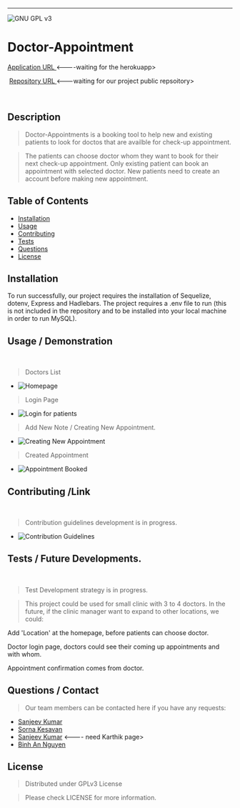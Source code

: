 
----------------------------------
![GNU GPL v3](https://img.shields.io/badge/License-GPLv3-blue.svg)
# Doctor-Appointment 

[Application URL  ](https://take-notes-now-app.herokuapp.com/notes) <----waiting for the herokuapp>

​
[Repository URL ](https://github.com/SanjeevKumar-DEV/Note-Taker)<---waiting for our project public repsoitory>

​
## Description
> Doctor-Appointments is a booking tool to help new and existing patients to look for doctos that are availble for check-up appointment.

> The patients can choose doctor whom they want to book for their next check-up appointment. Only existing patient can book an appointment with selected doctor. New patients need to create an account before making new appointment.

## Table of Contents

- [Installation](#Installation)
- [Usage](#Usage)
- [Contributing](#Contributing)
- [Tests](#Tests)
- [Questions](#Questions)
- [License](#License)
​
## Installation
​To run successfully, our project requires the installation of Sequelize, dotenv, Express and Hadlebars. 
The project requires a .env file to run (this is not included in the repository and to be installed into your local machine in order to run MySQL).
​
## Usage / Demonstration 
​
> Doctors List 
​
- ![Homepage](./public/assets/Images/StartApplication.png) 
​
> Login Page 
​
- ![Login for patients](./public/assets/Images/RetrieveNotes.png) 
​
> Add New Note / Creating New Appointment. 
​
- ![Creating New Appointment](./public/assets/Images/AddNote.png) 
​
> Created Appointment
​
- ![Appointment Booked](./public/assets/Images/Delete.png) 
​
​
## Contributing /Link 
​
> Contribution guidelines development is in progress. 
​
- ![Contribution Guidelines](https://www.contributor-covenant.org/) 
​
​
## Tests / Future Developments. 
​
> Test Development strategy is in progress. 

> This project could be used for small clinic with 3 to 4 doctors. In the future, if the clinic manager want to expand to other locations, we could: 

Add 'Location' at the homepage, before patients can choose doctor. 

Doctor login page, doctors could see their coming up appointments and with whom. 

Appointment confirmation comes from doctor. 



## Questions / Contact​
> Our team members can be contacted here if you have any requests: 
- [Sanjeev Kumar](https://github.com/SanjeevKumar-DEV)
- [Sorna Kesavan](https://github.com/alsornak)
- [Sanjeev Kumar](https://github.com/SanjeevKumar-DEV) <---- need Karthik page>
- [Binh An Nguyen](https://github.com/AndyNg0712)

## License
> Distributed under GPLv3 License 

> Please check LICENSE for more information. 